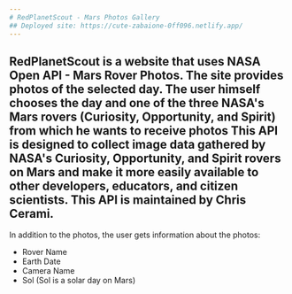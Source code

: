```yaml
---
# RedPlanetScout - Mars Photos Gallery
## Deployed site: https://cute-zabaione-0ff096.netlify.app/
---
```

RedPlanetScout is a website that uses NASA Open API - Mars Rover Photos. The site provides photos of the selected day. The user himself chooses the day and one of the three NASA's Mars rovers (Curiosity, Opportunity, and Spirit) from which he wants to receive photos
This API is designed to collect image data gathered by NASA's Curiosity, Opportunity, and Spirit rovers on Mars and make it more easily available to other developers, educators, and citizen scientists. This API is maintained by Chris Cerami.
---
In addition to the photos, the user gets information about the photos: 
- Rover Name 
- Earth Date 
- Camera Name  
- Sol (Sol is a solar day on Mars)
